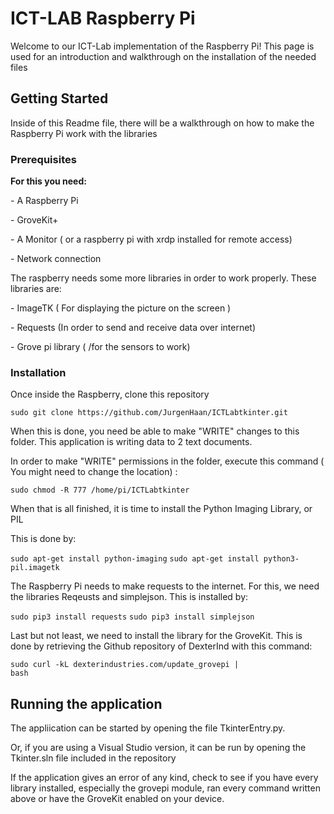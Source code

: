 <h1> ICT-LAB Raspberry Pi </h1>
<p>Welcome to our ICT-Lab implementation of the Raspberry Pi!
This page is used for an introduction and walkthrough on the installation of the needed files
</p>
<h2> Getting Started </h2>
<p>Inside of this Readme file, there will be a walkthrough on how to make the Raspberry Pi work with the libraries</p>

<h3>Prerequisites</h3>
<p><b>For this you need:</b></p
<p>- A Raspberry Pi</p>
<p>- GroveKit+</p>
<p>- A Monitor ( or a raspberry pi with xrdp installed for remote access)</p>
<p>- Network connection</p>

<p>The raspberry needs some more libraries in order to work properly. These libraries are:</p>
<p>- ImageTK ( For displaying the picture on the screen ) </p>
<p>- Requests (In order to send and receive data over internet)</p>
<p>- Grove pi library ( /for the sensors to work)</p>

<h3>Installation</h3

<p>Once inside the Raspberry, clone this repository</p>
<code>sudo git clone https://github.com/JurgenHaan/ICTLabtkinter.git</code>

<p>When this is done, you need be able to make "WRITE" changes to this folder. This application is writing data to 2 text documents.</p>
<p>In order to make "WRITE" permissions in the folder, execute this command ( You might need to change the location) :</p>
<code>sudo chmod -R 777 /home/pi/ICTLabtkinter</code>

<p>When that is all finished, it is time to install the Python Imaging Library, or PIL</p>
<p>This is done by:</p>
<code>sudo apt-get install python-imaging</code>
<code>sudo apt-get install python3-pil.imagetk</code>

<p>The Raspberry Pi needs to make requests to the internet. For this, we need the libraries Reqeusts and simplejson. This is installed by:</p>
<code>sudo pip3 install requests</code>
<code>sudo pip3 install simplejson</code>

<p>Last but not least, we need to install the library for the GroveKit. This is done by retrieving the Github repository of DexterInd with this command:</p>


<code>sudo curl -kL dexterindustries.com/update_grovepi | bash</code>

<h2> Running the application </h2>
<p>The appliication can be started by opening the file TkinterEntry.py.</p>
<p>Or, if you are using a Visual Studio version, it can be run by opening the Tkinter.sln file included in the repository</p>
<p>If the application gives an error of any kind, check to see if you have every library installed, especially the grovepi module, ran every command written above or have the GroveKit enabled on your device.</p>
